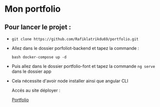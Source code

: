# Mon portfolio

## Pour lancer le projet :
- ``` git clone https://github.com/Rafiklatrikdu69/portfolio.git ```
- Allez dans le dossier porfoliot-backend et tapez la commande : 
  ```
  bash docker-compose up -d
  ```
- Puis allez dans le dossier portfolio-font et tapez la commande `ng serve` dans le dossier app
- Cela nécessite d'avoir node installer ainsi que angular CLI

  Accés au site déployer :

  [Portfolio](http://34.41.232.95/)
